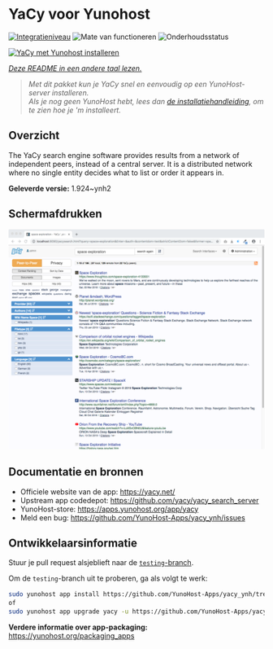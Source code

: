 <!--
NB: Deze README is automatisch gegenereerd door <https://github.com/YunoHost/apps/tree/master/tools/readme_generator>
Hij mag NIET handmatig aangepast worden.
-->

# YaCy voor Yunohost

[![Integratieniveau](https://apps.yunohost.org/badge/integration/yacy)](https://ci-apps.yunohost.org/ci/apps/yacy/)
![Mate van functioneren](https://apps.yunohost.org/badge/state/yacy)
![Onderhoudsstatus](https://apps.yunohost.org/badge/maintained/yacy)

[![YaCy met Yunohost installeren](https://install-app.yunohost.org/install-with-yunohost.svg)](https://install-app.yunohost.org/?app=yacy)

*[Deze README in een andere taal lezen.](./ALL_README.md)*

> *Met dit pakket kun je YaCy snel en eenvoudig op een YunoHost-server installeren.*  
> *Als je nog geen YunoHost hebt, lees dan [de installatiehandleiding](https://yunohost.org/install), om te zien hoe je 'm installeert.*

## Overzicht

The YaCy search engine software provides results from a network of independent peers, instead of a central server.
It is a distributed network where no single entity decides what to list or order it appears in.


**Geleverde versie:** 1.924~ynh2

## Schermafdrukken

![Schermafdrukken van YaCy](./doc/screenshots/screenshot01.png)

## Documentatie en bronnen

- Officiele website van de app: <https://yacy.net/>
- Upstream app codedepot: <https://github.com/yacy/yacy_search_server>
- YunoHost-store: <https://apps.yunohost.org/app/yacy>
- Meld een bug: <https://github.com/YunoHost-Apps/yacy_ynh/issues>

## Ontwikkelaarsinformatie

Stuur je pull request alsjeblieft naar de [`testing`-branch](https://github.com/YunoHost-Apps/yacy_ynh/tree/testing).

Om de `testing`-branch uit te proberen, ga als volgt te werk:

```bash
sudo yunohost app install https://github.com/YunoHost-Apps/yacy_ynh/tree/testing --debug
of
sudo yunohost app upgrade yacy -u https://github.com/YunoHost-Apps/yacy_ynh/tree/testing --debug
```

**Verdere informatie over app-packaging:** <https://yunohost.org/packaging_apps>
